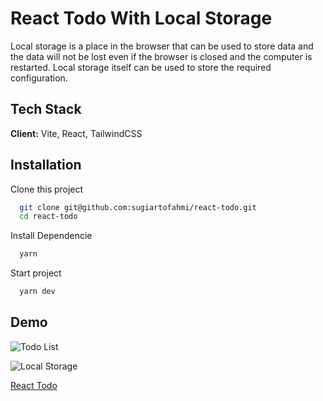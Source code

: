 # React Todo With Local Storage

Local storage is a place in the browser that can be used to store data and the data will not be lost even if the browser is closed and the computer is restarted. Local storage itself can be used to store the required configuration.

## Tech Stack

**Client:** Vite, React, TailwindCSS

## Installation

Clone this project

```bash
  git clone git@github.com:sugiartofahmi/react-todo.git
  cd react-todo
```

Install Dependencie

```bash
  yarn
```

Start project

```bash
  yarn dev
```

## Demo

![Todo List](https://user-images.githubusercontent.com/92211447/231324050-21d69319-9164-4e52-a311-b83ec59e6ded.png)

![Local Storage](https://user-images.githubusercontent.com/92211447/231324964-a5494cd7-9cca-446d-8912-d984004f7b2a.png)

[React Todo](https://react-todo-ochre-one.vercel.app/)
